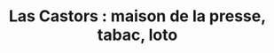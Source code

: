 ---
title: "Las Castors : maison de la presse, tabac, loto"
url: /buxerolles/las-castors-maison-de-la-presse-tabac-loto/
shop: Zeitungen
---